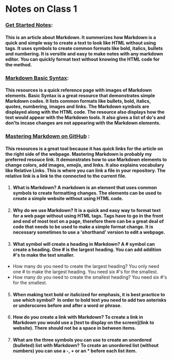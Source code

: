 # Notes on Class 1

### [Get Started Notes](https://www.markdownguide.org/getting-started/):
  #### This is an article about Markdown. It summerizes how Markdown is a quick and simple way to create a text to look like HTML without using tags. It uses symbols to create common formats like bold, italics, bullets and numbering. It is versitle and easy to make notes with any markdown editor. You can quickly format text without knowing the HTML code for the method. 

### [Markdown Basic Syntax](https://www.markdownguide.org/basic-syntax/):
  #### This resources is a quick reference page with images of Markdown elements. Basic Syntax is a great resource that demonstrates simple Markdown codes. It lists common formats like bullets, bold, italics, quotes, numbering, images and links. The Markdown symbols are displayed along with the HTML code. The resource also displays how the text would appear with the Markdown tools. It also gives a list of do's and don'ts incase changes are not appearing with the Markdown elements. 

### [Mastering Markdown on GitHub](https://docs.github.com/en/get-started/writing-on-github/getting-started-with-writing-and-formatting-on-github/basic-writing-and-formatting-syntax) :
  #### This resources is a great tool because it has quick links for the article on the right side of the webpage. Mastering Markdown is probably my preferred resouce link. It demonstrates how to use Markdown elements to change colors, add images, emojis, and links. It also explains vocabulary like Relative Links. This is where you can link a file in your repository. The relative link is a link to the connected to the current file.
  
1. #### What is Markdown? A markdown is an element that uses common symbols to create formatting changes. The elements can be used to create a simple website without using HTML code. 
2. #### Why do we use Markdown? It is a quick and easy way to format text for a web page without using HTML tags. Tags have to go in the front and end of most text on a page, therefore there can be a great deal of code that needs to be used to make a simple format change. It is necessary sometimes to use a 'shorthand' version to edit a webpage. 
3. #### What symbol will create a heading in Markdown?  A # symbol can create a heading. One # is the largest heading. You can add addition #'s to make the text smaller. 
 - How many do you need to create the largest heading?  You only need one # to make the largest heading. You need six #'s for the smallest.
 - How many do you need to create the smallest heading? You need six #'s for the smallest. 
5. #### When making text bold or italicized for emphasis, it is best practice to use which symbol?  In order to bold text you need to add two asterisks or underscores before and after a word or phrase.
6. #### How do you create a link with Markdown?  To create a link in Markdown you would use a [text to display on the screen](link to website). There should not be a space in between items. 
7. #### What are the three symbols you can use to create an unordered (bulleted) list with Markdown?  To create an unordered list (without numbers) you can use a -, + or an * before each list item. 
